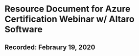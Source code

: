 # Resource Document for Azure Certification Webinar w/ Altaro Software
## Recorded: Febraury 19, 2020
